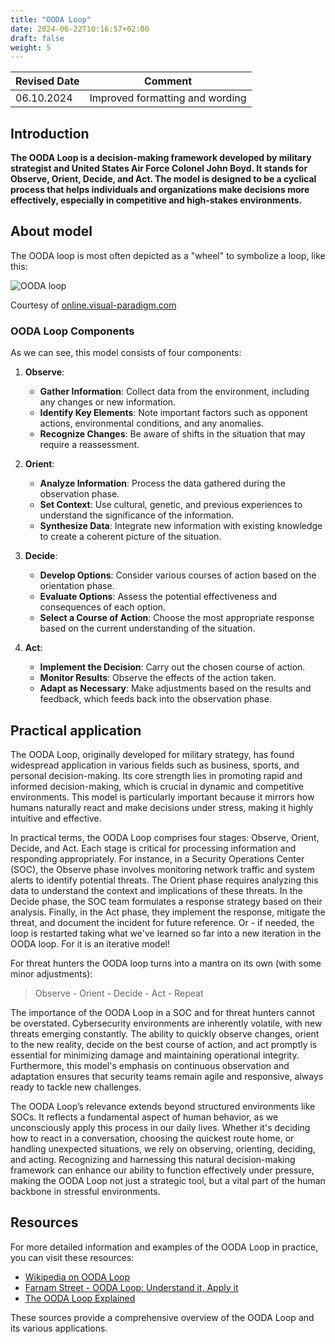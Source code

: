 ```yaml
---
title: "OODA Loop"
date: 2024-06-22T10:16:57+02:00
draft: false
weight: 5
---
```


| Revised Date | Comment |
| ------------ | ------- |
| 06.10.2024   | Improved formatting and wording | 

## Introduction

**The OODA Loop is a decision-making framework developed by military strategist and United States Air Force Colonel John Boyd. It stands for Observe, Orient, Decide, and Act. The model is designed to be a cyclical process that helps individuals and organizations make decisions more effectively, especially in competitive and high-stakes environments.**

## About model

The OODA loop is most often depicted as a "wheel" to symbolize a loop, like this:

![OODA loop](/images/ooda.png)

Courtesy of [online.visual-paradigm.com](https://online.visual-paradigm.com/knowledge/decision-analysis/what-is-ooda-loop/1000)

### OODA Loop Components

As we can see, this model consists of four components:

1. **Observe**:
   - **Gather Information**: Collect data from the environment, including any changes or new information.
   - **Identify Key Elements**: Note important factors such as opponent actions, environmental conditions, and any anomalies.
   - **Recognize Changes**: Be aware of shifts in the situation that may require a reassessment.

2. **Orient**:
   - **Analyze Information**: Process the data gathered during the observation phase.
   - **Set Context**: Use cultural, genetic, and previous experiences to understand the significance of the information.
   - **Synthesize Data**: Integrate new information with existing knowledge to create a coherent picture of the situation.

3. **Decide**:
   - **Develop Options**: Consider various courses of action based on the orientation phase.
   - **Evaluate Options**: Assess the potential effectiveness and consequences of each option.
   - **Select a Course of Action**: Choose the most appropriate response based on the current understanding of the situation.

4. **Act**:
   - **Implement the Decision**: Carry out the chosen course of action.
   - **Monitor Results**: Observe the effects of the action taken.
   - **Adapt as Necessary**: Make adjustments based on the results and feedback, which feeds back into the observation phase.

## Practical application

The OODA Loop, originally developed for military strategy, has found widespread application in various fields such as business, sports, and personal decision-making. Its core strength lies in promoting rapid and informed decision-making, which is crucial in dynamic and competitive environments. This model is particularly important because it mirrors how humans naturally react and make decisions under stress, making it highly intuitive and effective.

In practical terms, the OODA Loop comprises four stages: Observe, Orient, Decide, and Act. Each stage is critical for processing information and responding appropriately. For instance, in a Security Operations Center (SOC), the Observe phase involves monitoring network traffic and system alerts to identify potential threats. The Orient phase requires analyzing this data to understand the context and implications of these threats. In the Decide phase, the SOC team formulates a response strategy based on their analysis. Finally, in the Act phase, they implement the response, mitigate the threat, and document the incident for future reference. Or - if needed, the loop is restarted taking what we've learned so far into a new iteration in the OODA loop. For it is an iterative model!

For threat hunters the OODA loop turns into a mantra on its own (with some minor adjustments):

> Observe - Orient - Decide - Act - Repeat

The importance of the OODA Loop in a SOC and for threat hunters cannot be overstated. Cybersecurity environments are inherently volatile, with new threats emerging constantly. The ability to quickly observe changes, orient to the new reality, decide on the best course of action, and act promptly is essential for minimizing damage and maintaining operational integrity. Furthermore, this model's emphasis on continuous observation and adaptation ensures that security teams remain agile and responsive, always ready to tackle new challenges.

The OODA Loop’s relevance extends beyond structured environments like SOCs. It reflects a fundamental aspect of human behavior, as we unconsciously apply this process in our daily lives. Whether it's deciding how to react in a conversation, choosing the quickest route home, or handling unexpected situations, we rely on observing, orienting, deciding, and acting. Recognizing and harnessing this natural decision-making framework can enhance our ability to function effectively under pressure, making the OODA Loop not just a strategic tool, but a vital part of the human backbone in stressful environments.

## Resources

For more detailed information and examples of the OODA Loop in practice, you can visit these resources:
- [Wikipedia on OODA Loop](https://en.wikipedia.org/wiki/OODA_loop)
- [Farnam Street - OODA Loop: Understand it, Apply it](https://fs.blog/ooda-loop/)
- [The OODA Loop Explained](https://www.artofmanliness.com/character/knowledge-of-men/ooda-loop/)

These sources provide a comprehensive overview of the OODA Loop and its various applications.